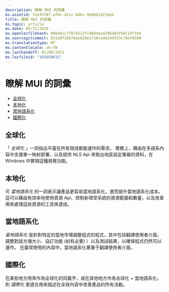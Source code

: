 ```yaml
---
description: 瞭解 MUI 的詞彙
ms.assetid: 7e435787-afdc-42cc-bdbc-9b8b81d23ebd
title: 瞭解 MUI 的詞彙
ms.topic: article
ms.date: 05/31/2018
ms.openlocfilehash: 9984dcc7f87e5237c48646ad29bd8af6dc14f104
ms.sourcegitcommit: 831e8f3db78ab820e1710cede244553c70e50500
ms.translationtype: MT
ms.contentlocale: zh-TW
ms.lasthandoff: 01/08/2021
ms.locfileid: "103850615"
---
```

# <a name="glossary-for-understanding-mui"></a>瞭解 MUI 的詞彙

-   [全球化](#globalization)
-   [本地化](#localizability)
-   [當地語系化](#localization)
-   [國際化](#internationalization)

## <a name="globalization"></a>全球化

「 *全球化* 」一詞指出平臺在所有現成都能運作的需求。 實務上，藉由在多語系內容中支援單一映射部署，以及提供 NLS Api 來取出地區設定專屬的資料，在 Windows 中實現這種視覺功能。

## <a name="localizability"></a>本地化

可 *當地語系化* 的一詞表示讓產品更容易當地語系化，進而提升當地語系化成本。 這可以藉由有效率地使用資源 Api、控制新增至系統的資源範圍和數量，以及改善用來處理這些資源的工具來達成。

## <a name="localization"></a>當地語系化

*當地語系化* 是針對特定的當地市場調整程式的程式，其中包括翻譯使用者介面、調整對話方塊大小、自訂功能 (如有必要) ）以及測試結果，以確保程式仍然可以運作。 在最常使用的內容中，當地語系化著重于翻譯使用者介面。

## <a name="internationalization"></a>國際化

在某些地方用來作為全球化的同義字，或在其他地方作為全球化 + 當地語系化，則 *國際化* 更適合用來描述在全球內容中改善產品的所有活動。

 

 



